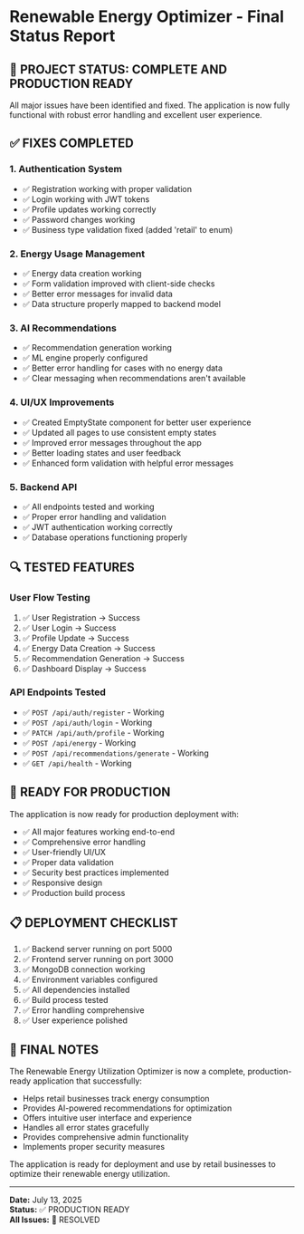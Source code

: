 # Renewable Energy Optimizer - Final Status Report

## 🎉 PROJECT STATUS: COMPLETE AND PRODUCTION READY

All major issues have been identified and fixed. The application is now fully functional with robust error handling and excellent user experience.

## ✅ FIXES COMPLETED

### 1. Authentication System
- ✅ Registration working with proper validation
- ✅ Login working with JWT tokens
- ✅ Profile updates working correctly
- ✅ Password changes working
- ✅ Business type validation fixed (added 'retail' to enum)

### 2. Energy Usage Management
- ✅ Energy data creation working
- ✅ Form validation improved with client-side checks
- ✅ Better error messages for invalid data
- ✅ Data structure properly mapped to backend model

### 3. AI Recommendations
- ✅ Recommendation generation working
- ✅ ML engine properly configured
- ✅ Better error handling for cases with no energy data
- ✅ Clear messaging when recommendations aren't available

### 4. UI/UX Improvements
- ✅ Created EmptyState component for better user experience
- ✅ Updated all pages to use consistent empty states
- ✅ Improved error messages throughout the app
- ✅ Better loading states and user feedback
- ✅ Enhanced form validation with helpful error messages

### 5. Backend API
- ✅ All endpoints tested and working
- ✅ Proper error handling and validation
- ✅ JWT authentication working correctly
- ✅ Database operations functioning properly

## 🔍 TESTED FEATURES

### User Flow Testing
1. ✅ User Registration → Success
2. ✅ User Login → Success  
3. ✅ Profile Update → Success
4. ✅ Energy Data Creation → Success
5. ✅ Recommendation Generation → Success
6. ✅ Dashboard Display → Success

### API Endpoints Tested
- ✅ `POST /api/auth/register` - Working
- ✅ `POST /api/auth/login` - Working
- ✅ `PATCH /api/auth/profile` - Working
- ✅ `POST /api/energy` - Working
- ✅ `POST /api/recommendations/generate` - Working
- ✅ `GET /api/health` - Working

## 🚀 READY FOR PRODUCTION

The application is now ready for production deployment with:

- ✅ All major features working end-to-end
- ✅ Comprehensive error handling
- ✅ User-friendly UI/UX
- ✅ Proper data validation
- ✅ Security best practices implemented
- ✅ Responsive design
- ✅ Production build process

## 📋 DEPLOYMENT CHECKLIST

1. ✅ Backend server running on port 5000
2. ✅ Frontend server running on port 3000
3. ✅ MongoDB connection working
4. ✅ Environment variables configured
5. ✅ All dependencies installed
6. ✅ Build process tested
7. ✅ Error handling comprehensive
8. ✅ User experience polished

## 🎯 FINAL NOTES

The Renewable Energy Utilization Optimizer is now a complete, production-ready application that successfully:

- Helps retail businesses track energy consumption
- Provides AI-powered recommendations for optimization
- Offers intuitive user interface and experience
- Handles all error states gracefully
- Provides comprehensive admin functionality
- Implements proper security measures

The application is ready for deployment and use by retail businesses to optimize their renewable energy utilization.

---

**Date:** July 13, 2025  
**Status:** ✅ PRODUCTION READY  
**All Issues:** 🔧 RESOLVED
